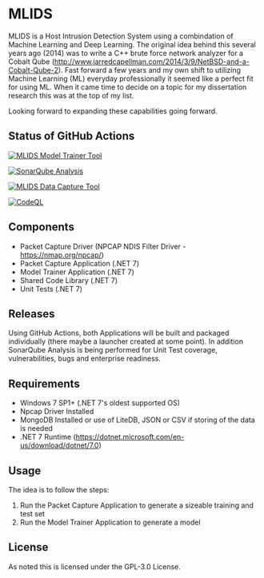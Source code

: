 # MLIDS

MLIDS is a Host Intrusion Detection System using a combindation of Machine Learning and Deep Learning.  The original idea behind this several years ago (2014) was to write a C++ brute force network analyzer for a Cobalt Qube (http://www.jarredcapellman.com/2014/3/9/NetBSD-and-a-Cobalt-Qube-2).  Fast forward a few years and my own shift to utilizing Machine Learning (ML) everyday professionally it seemed like a perfect fit for using ML.  When it came time to decide on a topic for my dissertation research this was at the top of my list.

Looking forward to expanding these capabilities going forward.

## Status of GitHub Actions
[![MLIDS Model Trainer Tool](https://github.com/jcapellman/MLIDS/actions/workflows/ModelTrainerTool.yml/badge.svg)](https://github.com/jcapellman/MLIDS/actions/workflows/ModelTrainerTool.yml)

[![SonarQube Analysis](https://github.com/jcapellman/MLIDS/actions/workflows/SonarQubeAnalysis.yml/badge.svg)](https://github.com/jcapellman/MLIDS/actions/workflows/SonarQubeAnalysis.yml)

[![MLIDS Data Capture Tool](https://github.com/jcapellman/MLIDS/actions/workflows/DataCaptureTool.yml/badge.svg)](https://github.com/jcapellman/MLIDS/actions/workflows/DataCaptureTool.yml)

[![CodeQL](https://github.com/jcapellman/MLIDS/actions/workflows/codeql-analysis.yml/badge.svg)](https://github.com/jcapellman/MLIDS/actions/workflows/codeql-analysis.yml)
## Components
* Packet Capture Driver (NPCAP NDIS Filter Driver - https://nmap.org/npcap/)
* Packet Capture Application (.NET 7)
* Model Trainer Application (.NET 7)
* Shared Code Library (.NET 7)
* Unit Tests (.NET 7)

## Releases
Using GitHub Actions, both Applications will be built and packaged individually (there maybe a launcher created at some point).  In addition SonarQube Analysis is being performed for Unit Test coverage, vulnerabilities, bugs and enterprise readiness.

## Requirements
* Windows 7 SP1+ (.NET 7's oldest supported OS)
* Npcap Driver Installed
* MongoDB Installed or use of LiteDB, JSON or CSV if storing of the data is needed
* .NET 7 Runtime (https://dotnet.microsoft.com/en-us/download/dotnet/7.0)

## Usage
The idea is to follow the steps:
1. Run the Packet Capture Application to generate a sizeable training and test set
2. Run the Model Trainer Application to generate a model

## License
As noted this is licensed under the GPL-3.0 License.
